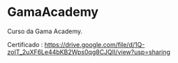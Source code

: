 # GamaAcademy
Curso da Gama Academy.

Certificado : https://drive.google.com/file/d/1Q-zoIT_2uXF6Le44bKB2Wps0qg8CJQII/view?usp=sharing
